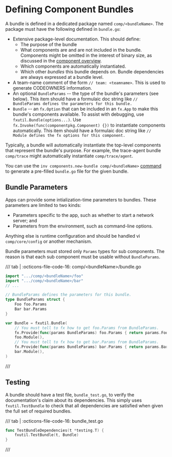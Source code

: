 # Defining Component Bundles

A bundle is defined in a dedicated package named `comp/<bundleName>`. The package must have the following defined in `bundle.go`:

* Extensive package-level documentation. This should define:
    * The purpose of the bundle
    * What components are and are not included in the bundle. Components might be omitted in the interest of binary size, as discussed in the [component overview](../../components/overview.md).
    * Which components are automatically instantiated.
    * Which other _bundles_ this bundle depends on. Bundle dependencies are always expressed at a bundle level.
* A team-name comment of the form `// team: <teamname>`. This is used to generate CODEOWNERS information.
* An optional `BundleParams` -- the type of the bundle's parameters (see below). This item should have a formulaic doc string like `// BundleParams defines the parameters for this bundle.`
* `Bundle` -- an `fx.Option` that can be included in an `fx.App` to make this bundle's components available. To assist with debugging, use `fxutil.Bundle(options...)`. Use `fx.Invoke(func(componentpkg.Component) {})` to instantiate components automatically. This item should have a formulaic doc string like `// Module defines the fx options for this component.`

Typically, a bundle will automatically instantiate the top-level components that represent the bundle's purpose. For example, the trace-agent bundle `comp/trace` might automatically instantiate `comp/trace/agent`.

You can use the `inv components.new-bundle comp/<bundleName>` [command](../../setup.md#tooling) to generate a pre-filled `bundle.go` file for the given bundle.

## Bundle Parameters

Apps can provide some intialization-time parameters to bundles. These parameters are limited to two kinds:

* Parameters specific to the app, such as whether to start a network server; and
* Parameters from the environment, such as command-line options.

Anything else is runtime configuration and should be handled vi `comp/core/config` or another mechanism.

Bundle parameters must stored only `Params` types for sub components. The reason is that each sub component
must be usable without `BundleParams`.

/// tab | :octicons-file-code-16: comp/&lt;bundleName&gt;/bundle.go
```go
import ".../comp/<bundleName>/foo"
import ".../comp/<bundleName>/bar"
// ...

// BundleParams defines the parameters for this bundle.
type BundleParams struct {
    Foo foo.Params
    Bar bar.Params
}

var Bundle = fxutil.Bundle(
    // You must tell to fx how to get foo.Params from BundleParams.
    fx.Provide(func(params BundleParams) foo.Params { return params.Foo }),
    foo.Module(),
    // You must tell to fx how to get bar.Params from BundleParams.
    fx.Provide(func(params BundleParams) bar.Params { return params.Bar }),
    bar.Module(),
)
```
///

## Testing

A bundle should have a test file, `bundle_test.go`, to verify the documentation's claim about its dependencies. This simply uses `fxutil.TestBundle` to check that all dependencies are satisfied when given the full set of required bundles.

/// tab | :octicons-file-code-16: bundle_test.go
```go
func TestBundleDependencies(t *testing.T) {
    fxutil.TestBundle(t, Bundle)
}
```
///
